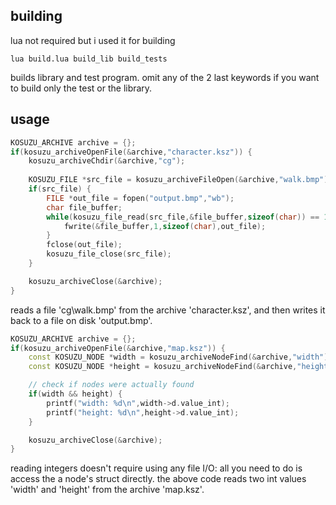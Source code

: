 ## building
lua not required but i used it for building

	lua build.lua build_lib build_tests

builds library and test program. omit any of the 2 last keywords if you want
to build only the test or the library.

## usage
```c++
KOSUZU_ARCHIVE archive = {};
if(kosuzu_archiveOpenFile(&archive,"character.ksz")) {
	kosuzu_archiveChdir(&archive,"cg");
	
	KOSUZU_FILE *src_file = kosuzu_archiveFileOpen(&archive,"walk.bmp");
	if(src_file) {
		FILE *out_file = fopen("output.bmp","wb");
		char file_buffer;
		while(kosuzu_file_read(src_file,&file_buffer,sizeof(char)) == 1) {
			fwrite(&file_buffer,1,sizeof(char),out_file);
		}
		fclose(out_file);
		kosuzu_file_close(src_file);
	}

	kosuzu_archiveClose(&archive);
}
```

reads a file 'cg\walk.bmp' from the archive 'character.ksz', and then writes
it back to a file on disk 'output.bmp'.

```c++
KOSUZU_ARCHIVE archive = {};
if(kosuzu_archiveOpenFile(&archive,"map.ksz")) {
	const KOSUZU_NODE *width = kosuzu_archiveNodeFind(&archive,"width");
	const KOSUZU_NODE *height = kosuzu_archiveNodeFind(&archive,"height");

	// check if nodes were actually found
	if(width && height) {
		printf("width: %d\n",width->d.value_int);
		printf("height: %d\n",height->d.value_int);
	}

	kosuzu_archiveClose(&archive);
}
```

reading integers doesn't require using any file I/O: all you need to do is
access the a node's struct directly.
the above code reads two int values 'width' and 'height' from the archive
'map.ksz'.


